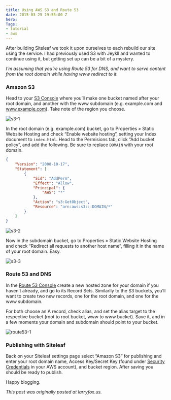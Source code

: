 ```yaml
---
title: Using AWS S3 and Route 53
date: 2015-03-25 19:55:00 Z
hero: 
Tags:
- tutorial
- aws
---
```


After building Siteleaf we took it upon ourselves to each rebuild our site using the service. I had previously used S3 with Jeykll and wanted to continue using it, but getting set up can be a bit of a mystery.

_I’m assuming that you’re using Route 53 for DNS, and want to serve content from the root domain while having www redirect to it._

### Amazon S3

Head to your [S3 Console](https://console.aws.amazon.com/s3) where you’ll make one bucket named after your root domain, and another with the www subdomain (e.g. example.com and www.example.com). Take note of the region you choose.

![s3-1](/uploads/s3-1.gif)



In the root domain (e.g. example.com) bucket, go to Properties » Static Website Hosting and check “Enable website hosting”, setting your Index document to `index.html`. Head to the Permisions tab, click “Add bucket policy”, and add the following. Be sure to replace `DOMAIN` with your root domain.

```JSON
{
    "Version": "2008-10-17",
    "Statement": [
        {
            "Sid": "AddPerm",
            "Effect": "Allow",
            "Principal": {
                "AWS": "*"
            },
            "Action": "s3:GetObject",
            "Resource": "arn:aws:s3:::DOMAIN/*"
        }
    ]
}
```

![s3-2](/uploads/s3-2.gif) 

Now in the subdomain bucket, go to Properties » Static Website Hosting and check “Redirect all requests to another host name”, filling it in the name of your root domain. Easy.

![s3-3](/uploads/s3-3.gif) 

### Route 53 and DNS

In the [Route 53 Console](https://console.aws.amazon.com/route53) create a new hosted zone for your domain if you haven’t already, and go to its Record Sets. Similarlly to the S3 buckets, you’ll want to create two new records, one for the root domain, and one for the www subdomain.

For both choose an A record, check alias, and set the alias target to the respective bucket (root to root bucket, www to www bucket). Save it, and in a few moments your domain and subdomain should point to your bucket.

![route53-1](/uploads/route53-1.gif) 

### Publishing with Siteleaf

Back on your Siteleaf settings page select “Amazon S3” for publishing and enter your root domain name, Access Key/Secret Key (found under [Security Credentials](https://portal.aws.amazon.com/gp/aws/securityCredentials) in your AWS account), and bucket region. After saving you should be ready to publish.

Happy blogging.

*This post was originally posted at larryfox.us.*
